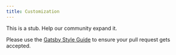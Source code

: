 ```yaml
---
title: Customization
---
```


This is a stub. Help our community expand it.

Please use the [Gatsby Style Guide](/docs/gatsby-style-guide/) to ensure your
pull request gets accepted.
